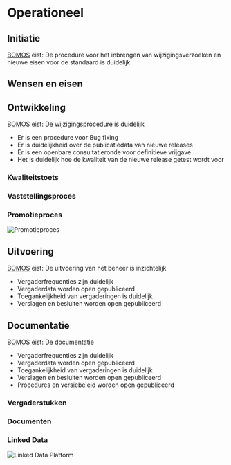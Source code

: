 # Operationeel


## Initiatie

<aside class="note" title="BOMOS">
<a href="https://www.forumstandaardisatie.nl/sites/bfs/files/proceedings/FS22-10-04%204b%20BOMOS.pdf">BOMOS</a> eist: De procedure voor het inbrengen van wijzigingsverzoeken en nieuwe eisen voor de standaard is duidelijk
</aside>


## Wensen en eisen



## Ontwikkeling

<aside class="note" title="BOMOS">
<a href="https://www.forumstandaardisatie.nl/sites/bfs/files/proceedings/FS22-10-04%204b%20BOMOS.pdf">BOMOS</a> eist: De wijzigingsprocedure is duidelijk
<ul><li> Er is een procedure voor Bug fixing </li>
<li> Er is duidelijkheid over de publicatiedata van nieuwe releases </li>
  <li> Er is een openbare consultatieronde voor definitieve vrijgave </li>
  <li> Het is duidelijk hoe de kwaliteit van de nieuwe release getest wordt voor </li></ul>
</aside>

### Kwaliteitstoets


### Vaststellingsproces


### Promotieproces
![Promotieproces](./hoofdstukken/media/promotieproces.jpg "Promotieproces")

## Uitvoering

<aside class="note" title="BOMOS">
<a href="https://www.forumstandaardisatie.nl/sites/bfs/files/proceedings/FS22-10-04%204b%20BOMOS.pdf">BOMOS</a> eist: De uitvoering van het beheer is inzichtelijk
<ul><li> Vergaderfrequenties zijn duidelijk </li>
<li> Vergaderdata worden open gepubliceerd </li>
  <li> Toegankelijkheid van vergaderingen is duidelijk </li>
  <li> Verslagen en besluiten worden open gepubliceerd </li></ul>
</aside>

## Documentatie

<aside class="note" title="BOMOS">
<a href="https://www.forumstandaardisatie.nl/sites/bfs/files/proceedings/FS22-10-04%204b%20BOMOS.pdf">BOMOS</a> eist: De documentatie
<ul><li> Vergaderfrequenties zijn duidelijk </li>
<li> Vergaderdata worden open gepubliceerd </li>
  <li> Toegankelijkheid van vergaderingen is duidelijk </li>
  <li> Verslagen en besluiten worden open gepubliceerd </li>
  <li> Procedures en versiebeleid worden open gepubliceerd </li></ul>
</aside>

### Vergaderstukken


### Documenten


### Linked Data

![Linked Data Platform](./hoofdstukken/media/linkeddataplatform.jpg "Linked Data Platform")








